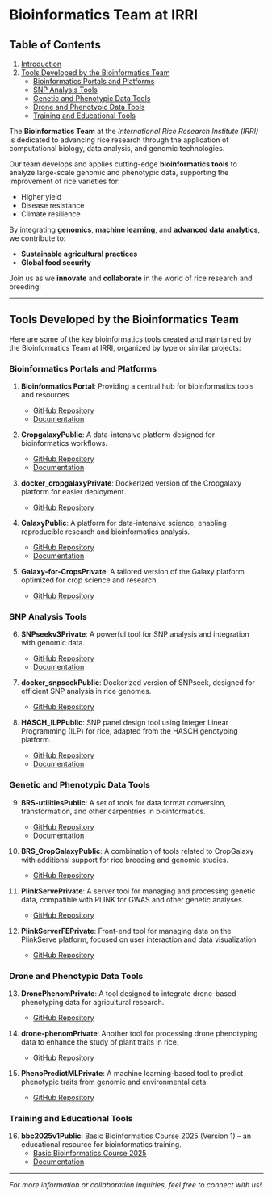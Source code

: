 # Bioinformatics Team at IRRI

## Table of Contents
1. [Introduction](#bioinformatics-team-at-irri)
2. [Tools Developed by the Bioinformatics Team](#tools-developed-by-the-bioinformatics-team)
   - [Bioinformatics Portals and Platforms](#bioinformatics-portals-and-platforms)
   - [SNP Analysis Tools](#snp-analysis-tools)
   - [Genetic and Phenotypic Data Tools](#genetic-and-phenotypic-data-tools)
   - [Drone and Phenotypic Data Tools](#drone-and-phenotypic-data-tools)
   - [Training and Educational Tools](#training-and-educational-tools)

The **Bioinformatics Team** at the *International Rice Research Institute (IRRI)* is dedicated to advancing rice research through the application of computational biology, data analysis, and genomic technologies.

Our team develops and applies cutting-edge **bioinformatics tools** to analyze large-scale genomic and phenotypic data, supporting the improvement of rice varieties for:
- Higher yield
- Disease resistance
- Climate resilience

By integrating **genomics**, **machine learning**, and **advanced data analytics**, we contribute to:
- **Sustainable agricultural practices**
- **Global food security**

Join us as we **innovate** and **collaborate** in the world of rice research and breeding!

---

## Tools Developed by the Bioinformatics Team

Here are some of the key bioinformatics tools created and maintained by the Bioinformatics Team at IRRI, organized by type or similar projects:

### **Bioinformatics Portals and Platforms**
1. **Bioinformatics Portal**: Providing a central hub for bioinformatics tools and resources.  
   - [GitHub Repository](https://github.com/irri/bioinfoPortalPublic)  
   - [Documentation](https://docs.irri.org/bioinfoPortalPublic)
  
2. **CropgalaxyPublic**: A data-intensive platform designed for bioinformatics workflows.  
   - [GitHub Repository](https://github.com/irri/CropgalaxyPublic)  
   - [Documentation](https://docs.irri.org/CropgalaxyPublic)
  
3. **docker_cropgalaxyPrivate**: Dockerized version of the Cropgalaxy platform for easier deployment.  
   - [GitHub Repository](https://github.com/irri/docker_cropgalaxyPrivate)

4. **GalaxyPublic**: A platform for data-intensive science, enabling reproducible research and bioinformatics analysis.  
   - [GitHub Repository](https://github.com/irri/GalaxyPublic)  
   - [Documentation](https://docs.irri.org/GalaxyPublic)

5. **Galaxy-for-CropsPrivate**: A tailored version of the Galaxy platform optimized for crop science and research.  
   - [GitHub Repository](https://github.com/irri/Galaxy-for-CropsPrivate)

### **SNP Analysis Tools**
6. **SNPseekv3Private**: A powerful tool for SNP analysis and integration with genomic data.  
   - [GitHub Repository](https://github.com/irri/SNPseekv3Private)  
   - [Documentation](https://docs.irri.org/SNPseekv3Private)

7. **docker_snpseekPublic**: Dockerized version of SNPseek, designed for efficient SNP analysis in rice genomes.  
   - [GitHub Repository](https://github.com/irri/docker_snpseekPublic)

8. **HASCH_ILPPublic**: SNP panel design tool using Integer Linear Programming (ILP) for rice, adapted from the HASCH genotyping platform.  
   - [GitHub Repository](https://github.com/irri/HASCH_ILPPublic)  
   - [Documentation](https://docs.irri.org/HASCH_ILPPublic)

### **Genetic and Phenotypic Data Tools**
9. **BRS-utilitiesPublic**: A set of tools for data format conversion, transformation, and other carpentries in bioinformatics.  
   - [GitHub Repository](https://github.com/irri/BRS-utilitiesPublic)  
   - [Documentation](https://docs.irri.org/BRS-utilitiesPublic)

10. **BRS_CropGalaxyPublic**: A combination of tools related to CropGalaxy with additional support for rice breeding and genomic studies.
    - [GitHub Repository](https://github.com/irri/BRS_CropGalaxyPublic)

11. **PlinkServePrivate**: A server tool for managing and processing genetic data, compatible with PLINK for GWAS and other genetic analyses.
      - [GitHub Repository](https://github.com/irri/PlinkServePrivate)

12. **PlinkServerFEPrivate**: Front-end tool for managing data on the PlinkServe platform, focused on user interaction and data visualization.
      - [GitHub Repository](https://github.com/irri/PlinkServerFEPrivate)

### **Drone and Phenotypic Data Tools**
13. **DronePhenomPrivate**: A tool designed to integrate drone-based phenotyping data for agricultural research.  
      - [GitHub Repository](https://github.com/irri/DronePhenomPrivate)

14. **drone-phenomPrivate**: Another tool for processing drone phenotyping data to enhance the study of plant traits in rice.  
      - [GitHub Repository](https://github.com/irri/drone-phenomPrivate)

15. **PhenoPredictMLPrivate**: A machine learning-based tool to predict phenotypic traits from genomic and environmental data.  
      - [GitHub Repository](https://github.com/irri/PhenoPredictMLPrivate)

### **Training and Educational Tools**
16. **bbc2025v1Public**: Basic Bioinformatics Course 2025 (Version 1) – an educational resource for bioinformatics training.  
      - [Basic Bioinformatics Course 2025](https://github.com/irri/bbc2025v1Public)  
      - [Documentation](https://docs.irri.org/bbc2025v1Public)

---

*For more information or collaboration inquiries, feel free to connect with us!*
